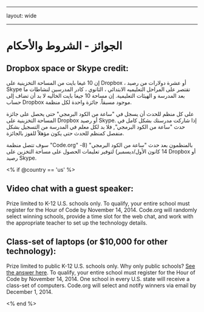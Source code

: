 * * *

layout: wide

* * *

# الجوائز - الشروط والأحكام

## Dropbox space or Skype credit:

إن 10 غيغا بايت من المساحة التخزينية على Dropbox ، أو عشرة دولارات من رصيد Skype تقتصر على المراحل التعليميه الابتدائي ، الثانوي ، كادر المدرسين لنشاطات ما بعد المدرسة و الهيئات التعليمية. إن مساحة 10 جيغا بايت الخاليه لا بد أن تضاف إلى حساب Dropbox موجود مسبقاً. جائزة واحدة لكل منظمة.

على كل منظم للحدث أن يسجل في "ساعة من الكود البرمجي" حتى يحصل على جائزة المساحة التخزينية على Dropbox أو رصيد Skype. إذا شاركت مدرستك بشكل كامل في حدث "ساعة من الكود البرمجي", فلا بد لكل معلم في المدرسة من التسجيل بشكل منفصل كمنظم للحدث حتى يكون مؤهلاً للفوز بالجائزة.

سوف تتصل منظمة "Code.org" بالمنظمون بعد حدث "ساعة من الكود البرمجي" (8-14 كانون الأول/ديسمبر) لتوفير تعليمات الحصول على مساحة التخزين على Dropbox أو رصيد Skype.

<% if @country == 'us' %>

## Video chat with a guest speaker:

Prize limited to K-12 U.S. schools only. To qualify, your entire school must register for the Hour of Code by November 14, 2014. Code.org will randomly select winning schools, provide a time slot for the web chat, and work with the appropriate teacher to set up the technology details.

## Class-set of laptops (or $10,000 for other technology):

Prize limited to public K-12 U.S. schools only. Why only public schools? [See the answer here](http://www.hourofcode.com/us#faq). To qualify, your entire school must register for the Hour of Code by November 14, 2014. One school in every U.S. state will receive a class-set of computers. Code.org will select and notify winners via email by December 1, 2014.

<% end %>